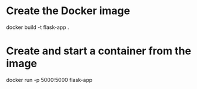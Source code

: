 # Create the Docker image
docker build -t flask-app .

# Create and start a container from the image
docker run -p 5000:5000 flask-app
